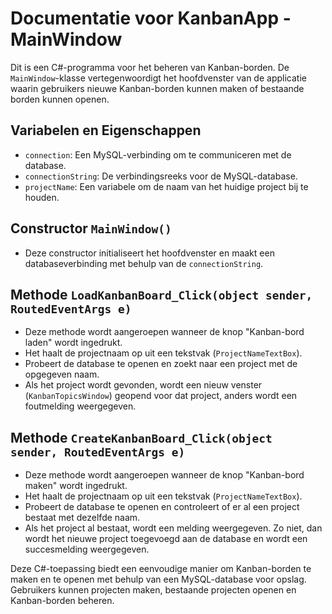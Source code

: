 # Documentatie voor KanbanApp - MainWindow

Dit is een C#-programma voor het beheren van Kanban-borden. De `MainWindow`-klasse vertegenwoordigt het hoofdvenster van de applicatie waarin gebruikers nieuwe Kanban-borden kunnen maken of bestaande borden kunnen openen.

## Variabelen en Eigenschappen

- `connection`: Een MySQL-verbinding om te communiceren met de database.
- `connectionString`: De verbindingsreeks voor de MySQL-database.
- `projectName`: Een variabele om de naam van het huidige project bij te houden.

## Constructor `MainWindow()`

- Deze constructor initialiseert het hoofdvenster en maakt een databaseverbinding met behulp van de `connectionString`.

## Methode `LoadKanbanBoard_Click(object sender, RoutedEventArgs e)`

- Deze methode wordt aangeroepen wanneer de knop "Kanban-bord laden" wordt ingedrukt.
- Het haalt de projectnaam op uit een tekstvak (`ProjectNameTextBox`).
- Probeert de database te openen en zoekt naar een project met de opgegeven naam.
- Als het project wordt gevonden, wordt een nieuw venster (`KanbanTopicsWindow`) geopend voor dat project, anders wordt een foutmelding weergegeven.

## Methode `CreateKanbanBoard_Click(object sender, RoutedEventArgs e)`

- Deze methode wordt aangeroepen wanneer de knop "Kanban-bord maken" wordt ingedrukt.
- Het haalt de projectnaam op uit een tekstvak (`ProjectNameTextBox`).
- Probeert de database te openen en controleert of er al een project bestaat met dezelfde naam.
- Als het project al bestaat, wordt een melding weergegeven. Zo niet, dan wordt het nieuwe project toegevoegd aan de database en wordt een succesmelding weergegeven.

Deze C#-toepassing biedt een eenvoudige manier om Kanban-borden te maken en te openen met behulp van een MySQL-database voor opslag. Gebruikers kunnen projecten maken, bestaande projecten openen en Kanban-borden beheren.
